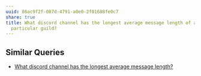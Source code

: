```yaml
---
uuid: 86ac9f2f-087d-4791-a0e0-2f01688fe0c7
share: true
title: What discord channel has the longest average message length of a
  particular guild?
---
```

## Similar Queries

* [What discord channel has the longest average message length?](/0d4f2aaf-e9b8-47c6-a312-7212fc51f9d1)